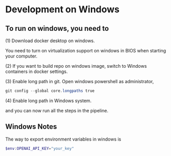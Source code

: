 # Development on Windows

## To run on windows, you need to

(1) Download docker desktop on windows.

You need to turn on virtualization support on windows in BIOS when starting your computer.

(2) If you want to build repo on windows image, switch to Windows containers in docker settings.

(3) Enable long path in git. Open windows powershell as administrator,

```powershell
git config --global core.longpaths true
```

(4) Enable long path in Windows system.

and you can now run all the steps in the pipeline.

## Windows Notes
The way to export environment variables in windows is

```powershell
$env:OPENAI_API_KEY="your_key"
```